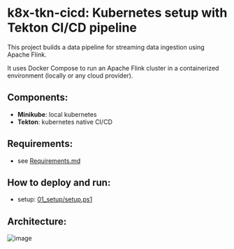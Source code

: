 # k8x-tkn-cicd: Kubernetes setup with Tekton CI/CD pipeline

This project builds a data pipeline for streaming data ingestion using Apache Flink.

It uses Docker Compose to run an Apache Flink cluster in a containerized environment (locally or any cloud provider).
  
## Components:  
- **Minikube**: local kubernetes
- **Tekton**: kubernetes native CI/CD


## Requirements:  
 - see [Requirements.md](REQUIREMENTS.md)


## How to deploy and run:  
 - setup: [01_setup/setup.ps1](01_setup/setup.ps1)

  
## Architecture:  
![image](ARCHITECTURE.png)
